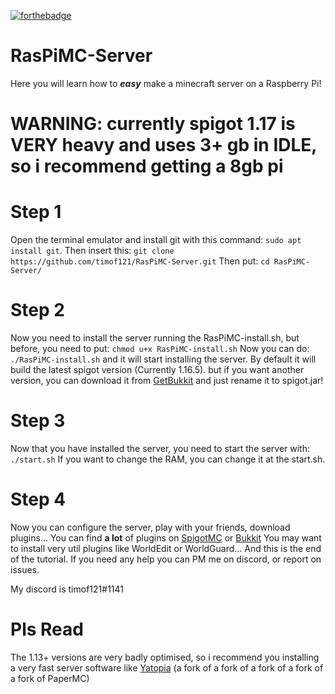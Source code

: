 [![forthebadge](https://forthebadge.com/images/badges/0-percent-optimized.svg)](https://forthebadge.com)

# RasPiMC-Server
Here you will learn how to ***easy*** make a minecraft server on a Raspberry Pi!

# WARNING: currently spigot 1.17 is VERY heavy and uses 3+ gb in IDLE, so i recommend getting a 8gb pi

# Step 1
Open the terminal emulator and install git with this command: `sudo apt install git`. Then insert this: `git clone https://github.com/timof121/RasPiMC-Server.git`
Then put: `cd RasPiMC-Server/`

# Step 2
Now you need to install the server running the RasPiMC-install.sh, but before, you need to put: `chmod u+x RasPiMC-install.sh`
Now you can do: `./RasPiMC-install.sh` and it will start installing the server. By default it will build the latest spigot version (Currently 1.16.5). but if you want another version, you can download it from [GetBukkit](https://getbukkit.org/) and just rename it to spigot.jar!

# Step 3
Now that you have installed the server, you need to start the server with: `./start.sh`
If you want to change the RAM, you can change it at the start.sh.

# Step 4
Now you can configure the server, play with your friends, download plugins...
You can find **a lot** of plugins on [SpigotMC](https://www.spigotmc.org/resources/) or [Bukkit](https://dev.bukkit.org/bukkit-plugins)
You may want to install very util plugins like WorldEdit or WorldGuard...
And this is the end of the tutorial. If you need any help you can PM me on discord, or report on issues.

My discord is timof121#1141


# Pls Read
The 1.13+ versions are very badly optimised, so i recommend you
installing a very fast server software like [Yatopia](https://github.com/YatopiaMC/Yatopia) (a fork of a fork of a fork of a fork of a fork of PaperMC)
